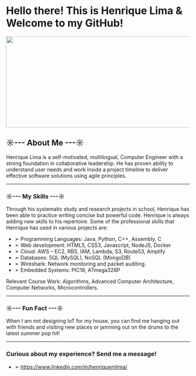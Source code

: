 # Hello there! This is Henrique Lima & Welcome to my GitHub!

<img src="https://www.ox.ac.uk/sites/files/oxford/styles/ow_medium_feature/s3/field/field_image_main/shutterstock_1008152344.jpg?itok=l3-H-BPu"  width="600" height="250">

## ☼--- About Me ---☼
Henrique Lima is a self-motivated, multilingual, Computer Engineer with a strong foundation in collaborative leadership. He has proven ability to understand user needs and work inside a project timeline to deliver effective software solutions using agile principles.

---

### ☼--- My Skills ---☼
Through his systematic study and research projects in school, Henrique has been able to practice writing concise but powerful code. Henrique is always adding new skills to his repertoire. Some of the professional skills that Henrique has used in various projects are:

- ➣ Programming Languages: Java, Python, C++, Assembly, C
- ➣ Web development: HTML5, CSS3, Javascript, NodeJS, Docker
- ➣ Cloud: AWS – EC2, RBS, IAM, Lambda, S3, Route53, Amplify
- ➣ Databases: SQL (MySQL), NoSQL (MongoDB) 
- ➣ Wireshark: Network monitoring and packet auditing.
- ➣ Embedded Systems: PIC18, ATmega328P

Relevant Course Work: Algorithms, Advanced Computer Architecture, Computer Networks, Microcontrollers.

---

### ☼--- Fun Fact ---☼
When I am not designing IoT for my house, you can find me hanging out with friends and visiting new places or jamming out on the drums to the latest summer pop hit!

---

### Curious about my experience? Send me a message!

- ➣ https://www.linkedin.com/in/henriquemlima/
